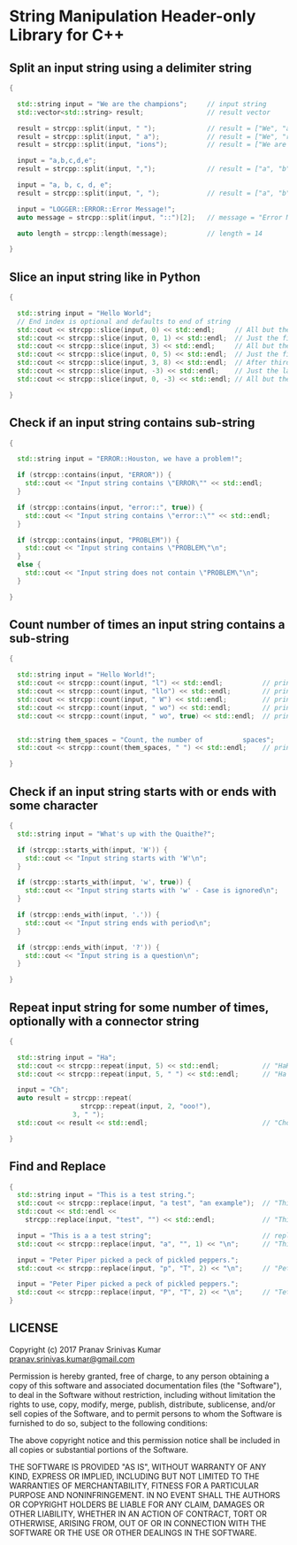 # String Manipulation Header-only Library for C++

## Split an input string using a delimiter string

```cpp
{

  std::string input = "We are the champions";     // input string
  std::vector<std::string> result;                // result vector

  result = strcpp::split(input, " ");             // result = ["We", "are", "the", "champions"]
  result = strcpp::split(input, " a");            // result = ["We", "re the champions"]
  result = strcpp::split(input, "ions");          // result = ["We are the champ"]

  input = "a,b,c,d,e";
  result = strcpp::split(input, ",");             // result = ["a", "b", "c", "d", "e"]

  input = "a, b, c, d, e";
  result = strcpp::split(input, ", ");            // result = ["a", "b", "c", "d", "e"]

  input = "LOGGER::ERROR::Error Message!";
  auto message = strcpp::split(input, "::")[2];   // message = "Error Message!"

  auto length = strcpp::length(message);          // length = 14

}
```

## Slice an input string like in Python

```cpp
{

  std::string input = "Hello World";
  // End index is optional and defaults to end of string
  std::cout << strcpp::slice(input, 0) << std::endl;     // All but the first zero characters  - "Hello World"
  std::cout << strcpp::slice(input, 0, 1) << std::endl;  // Just the first character           - "H"
  std::cout << strcpp::slice(input, 3) << std::endl;     // All but the first three characters - "lo World"
  std::cout << strcpp::slice(input, 0, 5) << std::endl;  // Just the first five characters     - "Hello"
  std::cout << strcpp::slice(input, 3, 8) << std::endl;  // After third till eigth character   - "lo Wo"
  std::cout << strcpp::slice(input, -3) << std::endl;    // Just the last three characters     - "rld"
  std::cout << strcpp::slice(input, 0, -3) << std::endl; // All but the last three characters  - "Hello Wo"

}
```

## Check if an input string contains sub-string

```cpp
{

  std::string input = "ERROR::Houston, we have a problem!";

  if (strcpp::contains(input, "ERROR")) {                               // containment check - case sensitive
    std::cout << "Input string contains \"ERROR\"" << std::endl;        // check returns true and prints message
  }

  if (strcpp::contains(input, "error::", true)) {                       // containment check - ignore case
    std::cout << "Input string contains \"error::\"" << std::endl;      // check returns true and prints message
  }

  if (strcpp::contains(input, "PROBLEM")) {                             // containment check - ignore case
    std::cout << "Input string contains \"PROBLEM\"\n";
  }
  else {
    std::cout << "Input string does not contain \"PROBLEM\"\n";         // check returns false and prints message
  }

}
```

## Count number of times an input string contains a sub-string

```cpp
{

  std::string input = "Hello World!";
  std::cout << strcpp::count(input, "l") << std::endl;          // prints 3
  std::cout << strcpp::count(input, "llo") << std::endl;        // prints 1
  std::cout << strcpp::count(input, " W") << std::endl;         // prints 1
  std::cout << strcpp::count(input, " wo") << std::endl;        // prints 0
  std::cout << strcpp::count(input, " wo", true) << std::endl;  // prints 1 - ignores case


  std::string them_spaces = "Count, the number of          spaces";
  std::cout << strcpp::count(them_spaces, " ") << std::endl;    // prints 13

}
```

## Check if an input string starts with or ends with some character

```cpp
{
  std::string input = "What's up with the Quaithe?";

  if (strcpp::starts_with(input, 'W')) {
    std::cout << "Input string starts with 'W'\n";                     // check returns true and prints message
  }

  if (strcpp::starts_with(input, 'w', true)) {
    std::cout << "Input string starts with 'w' - Case is ignored\n";   // check returns true and prints message
  }

  if (strcpp::ends_with(input, '.')) {                                 // check returns false
    std::cout << "Input string ends with period\n";
  }

  if (strcpp::ends_with(input, '?')) {                                 // check returns true and prints message
    std::cout << "Input string is a question\n";
  }

}
```

## Repeat input string for some number of times, optionally with a connector string

```cpp
{

  std::string input = "Ha";
  std::cout << strcpp::repeat(input, 5) << std::endl;           // "HaHaHaHaHa"
  std::cout << strcpp::repeat(input, 5, " ") << std::endl;      // "Ha Ha Ha Ha Ha"

  input = "Ch";
  auto result = strcpp::repeat(
                  strcpp::repeat(input, 2, "ooo!"), 
                3, " ");
  std::cout << result << std::endl;                             // "Chooo!Chooo! Chooo!Chooo! Chooo!Chooo!"

}
```

## Find and Replace

```cpp
{
  std::string input = "This is a test string.";
  std::cout << strcpp::replace(input, "a test", "an example");  // "This is an example string."
  std::cout << std::endl <<
    strcpp::replace(input, "test", "") << std::endl;            // "This is a string"

  input = "This is a a test string";                            // replace the first occurrence of the letter 'a'
  std::cout << strcpp::replace(input, "a", "", 1) << "\n";      // "This is a test string"

  input = "Peter Piper picked a peck of pickled peppers.";                            
  std::cout << strcpp::replace(input, "p", "T", 2) << "\n";     // "Peter PiTer Ticked a peck of pickled peppers."

  input = "Peter Piper picked a peck of pickled peppers.";
  std::cout << strcpp::replace(input, "P", "T", 2) << "\n";     // "Teter Tiper picked a peck of pickled peppers."
}
```

## LICENSE

Copyright (c) 2017 Pranav Srinivas Kumar <pranav.srinivas.kumar@gmail.com>

Permission is hereby granted, free of charge, to any person obtaining a copy
of this software and associated documentation files (the "Software"), to deal
in the Software without restriction, including without limitation the rights
to use, copy, modify, merge, publish, distribute, sublicense, and/or sell
copies of the Software, and to permit persons to whom the Software is
furnished to do so, subject to the following conditions:

The above copyright notice and this permission notice shall be included in all
copies or substantial portions of the Software.

THE SOFTWARE IS PROVIDED "AS IS", WITHOUT WARRANTY OF ANY KIND, EXPRESS OR
IMPLIED, INCLUDING BUT NOT LIMITED TO THE WARRANTIES OF MERCHANTABILITY,
FITNESS FOR A PARTICULAR PURPOSE AND NONINFRINGEMENT. IN NO EVENT SHALL THE
AUTHORS OR COPYRIGHT HOLDERS BE LIABLE FOR ANY CLAIM, DAMAGES OR OTHER
LIABILITY, WHETHER IN AN ACTION OF CONTRACT, TORT OR OTHERWISE, ARISING FROM,
OUT OF OR IN CONNECTION WITH THE SOFTWARE OR THE USE OR OTHER DEALINGS IN THE
SOFTWARE.
